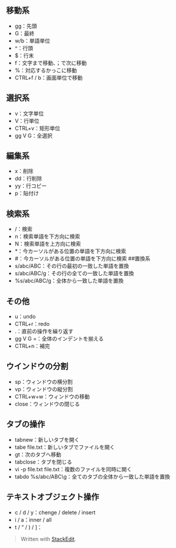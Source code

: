 ## 移動系
- gg：先頭
- G：最終
-  w/b：単語単位
- ^：行頭
- $：行末
- f：文字まで移動、；で次に移動
- %：対応するかっこに移動
- CTRL+f / b：画面単位で移動
## 選択系
- v：文字単位
- V：行単位
- CTRL+v：矩形単位
- gg V G：全選択
## 編集系
- x：削除
- dd：行削除
- yy：行コピー
- p：貼付け
## 検索系
- /：検索
- n：検索単語を下方向に検索
- N：検索単語を上方向に検索
- *：今カーソルがある位置の単語を下方向に検索
- #：今カーソルがある位置の単語を下方向に検索
##置換系
- s/abc/ABC：その行の最初の一致した単語を置換
- s/abc/ABC/g：その行の全ての一致した単語を置換
- %s/abc/ABC/g：全体から一致した単語を置換
## その他
- u：undo
- CTRL+r：redo
- .：直前の操作を繰り返す
- gg V G =：全体のインデントを揃える
- CTRL+n：補完
## ウインドウの分割
- sp：ウィンドウの横分割
- vp：ウィンドウの縦分割
- CTRL+w+w：ウィンドウの移動
- close：ウィンドウの閉じる
## タブの操作
- tabnew：新しいタブを開く
- tabe file.txt：新しいタブでファイルを開く
- gt：次のタブへ移動
- tabclose：タブを閉じる
- vi -p file.txt file.txt：複数のファイルを同時に開く
- tabdo %s/abc/ABC\g：全てのタブの全体から一致した単語を置換
## テキストオブジェクト操作
- c / d / y：chenge / delete / insert
- i / a：inner / all
- t / “ / ) / ]：
> Written with [StackEdit](https://stackedit.io/).
